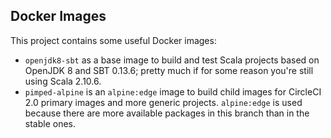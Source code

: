 ## Docker Images
This project contains some useful Docker images:
* `openjdk8-sbt` as a base image to build and test Scala projects based on OpenJDK 8 and SBT 0.13.6; pretty much if for some reason you're still using Scala 2.10.6. 
* `pimped-alpine` is an `alpine:edge` image to build child images for CircleCI 2.0 primary images and more generic projects. `alpine:edge` is used because there are more available packages in this branch than in the stable ones.


